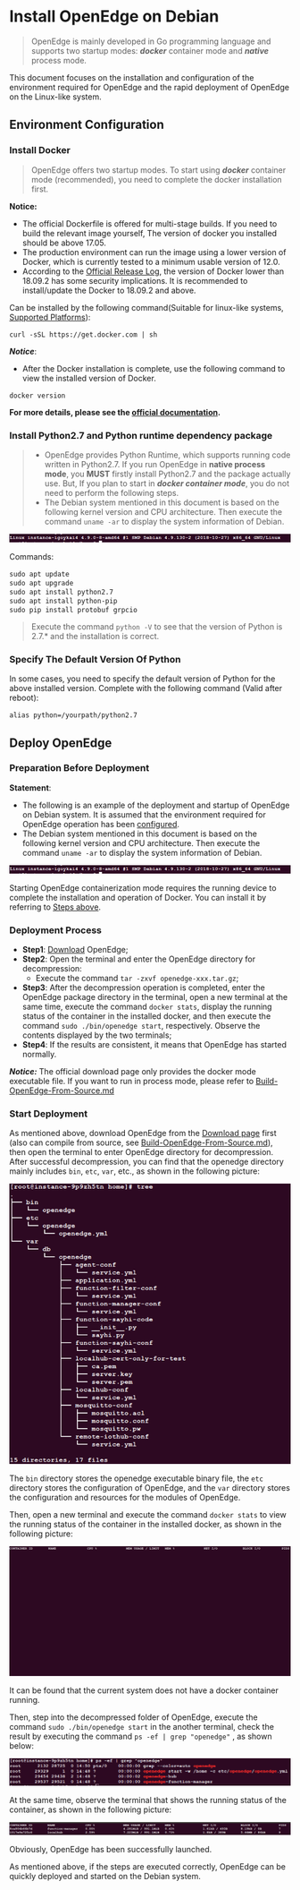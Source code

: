 # Install OpenEdge on Debian

> OpenEdge is mainly developed in Go programming language and supports two startup modes: ***docker*** container mode and ***native*** process mode.

This document focuses on the installation and configuration of the environment required for OpenEdge and the rapid deployment of OpenEdge on the Linux-like system.

## Environment Configuration

### Install Docker

> OpenEdge offers two startup modes. To start using ***docker*** container mode (recommended), you need to complete the docker installation first.

**Notice:**

+ The official Dockerfile is offered for multi-stage builds. If you need to build the relevant image yourself, The version of docker you installed should be above 17.05.
+ The production environment can run the image using a lower version of Docker, which is currently tested to a minimum usable version of 12.0.
+ According to the [Official Release Log](https://docs.docker.com/engine/release-notes/#18092), the version of Docker lower than 18.09.2 has some security implications. It is recommended to install/update the Docker to 18.09.2 and above.

Can be installed by the following command(Suitable for linux-like systems, [Supported Platforms](./Support-platforms.md)):

```shell
curl -sSL https://get.docker.com | sh
```

***Notice***: 

+ After the Docker installation is complete, use the following command to view the installed version of Docker.

```shell
docker version
```

**For more details, please see the [official documentation](https://docs.docker.com/install/).**

### Install Python2.7 and Python runtime dependency package

> + OpenEdge provides Python Runtime, which supports running code written in Python2.7. If you run OpenEdge in **native process mode**, you **MUST** firstly install Python2.7 and the package actually use. But, If you plan to start in ***docker container mode***, you do not need to perform the following steps.
> + The Debian system mentioned in this document is based on the following kernel version and CPU architecture. Then execute the command `uname -ar` to display the system information of Debian.

![centos kernel detail](../../images/setup/os-debian.png)

Commands:

```shell
sudo apt update
sudo apt upgrade
sudo apt install python2.7
sudo apt install python-pip
sudo pip install protobuf grpcio
```

> Execute the command `python -V` to see that the version of Python is 2.7.* and the installation is correct.

### Specify The Default Version Of Python

In some cases, you need to specify the default version of Python for the above installed version. Complete with the following command (Valid after reboot):

```shell
alias python=/yourpath/python2.7
```

## Deploy OpenEdge

### Preparation Before Deployment

**Statement**:

+ The following is an example of the deployment and startup of OpenEdge on Debian system. It is assumed that the environment required for OpenEdge operation has been [configured](#Environment-Configuration).
+ The Debian system mentioned in this document is based on the following kernel version and CPU architecture. Then execute the command `uname -ar` to display the system information of Debian.

![debian kernel detail](../../images/setup/os-debian.png)

Starting OpenEdge containerization mode requires the running device to complete the installation and operation of Docker. You can install it by referring to [Steps above](#Install-Docker).

### Deployment Process

- **Step1**: [Download](../Resources-download.md) OpenEdge;
- **Step2**: Open the terminal and enter the OpenEdge directory for decompression:
	- Execute the command `tar -zxvf openedge-xxx.tar.gz`;
- **Step3**: After the decompression operation is completed, enter the OpenEdge package directory in the terminal, open a new terminal at the same time, execute the command `docker stats`, display the running status of the container in the installed docker, and then execute the command `sudo ./bin/openedge start`, respectively. Observe the contents displayed by the two terminals;
- **Step4**: If the results are consistent, it means that OpenEdge has started normally.

***Notice:*** The official download page only provides the docker mode executable file. If you want to run in process mode, please refer to [Build-OpenEdge-From-Source.md](./Build-OpenEdge-from-Source.md)

### Start Deployment

As mentioned above, download OpenEdge from the [Download page](../Resources-download.md) first (also can compile from source, see [Build-OpenEdge-From-Source.md](./Build-OpenEdge-from-Source.md)), then open the terminal to enter OpenEdge directory for decompression. After successful decompression, you can find that the openedge directory mainly includes `bin`, `etc`, `var`, etc., as shown in the following picture:

![OpenEdge directory](../../images/setup/openedge-dir-debian.png)

The `bin` directory stores the openedge executable binary file, the `etc` directory stores the configuration of OpenEdge, and the `var` directory stores the configuration and resources for the modules of OpenEdge.

Then, open a new terminal and execute the command `docker stats` to view the running status of the container in the installed docker, as shown in the following picture:

![view the docker containers status](../../images/setup/docker-stats-before-debian.png)

It can be found that the current system does not have a docker container running.

Then, step into the decompressed folder of OpenEdge, execute the command `sudo ./bin/openedge start` in the another terminal, check the result by executing the command `ps -ef | grep "openedge"` , as shown below:

![OpenEdge startup log](../../images/setup/openedge-started-thread-debian.png)

At the same time, observe the terminal that shows the running status of the container, as shown in the following picture:

![running containers](../../images/setup/docker-stats-after-debian.png)

Obviously, OpenEdge has been successfully launched.

As mentioned above, if the steps are executed correctly, OpenEdge can be quickly deployed and started on the Debian system.